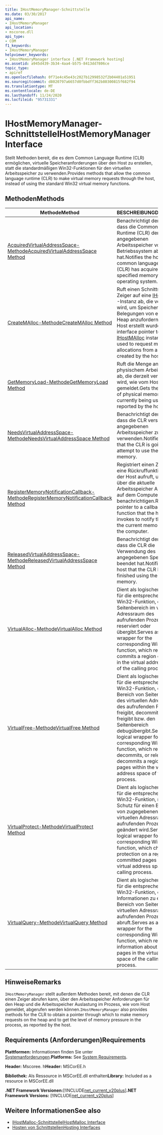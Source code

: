 ```yaml
---
title: IHostMemoryManager-Schnittstelle
ms.date: 03/30/2017
api_name:
- IHostMemoryManager
api_location:
- mscoree.dll
api_type:
- COM
f1_keywords:
- IHostMemoryManager
helpviewer_keywords:
- IHostMemoryManager interface [.NET Framework hosting]
ms.assetid: a945d439-3b34-4aa4-b575-8413dd7806ce
topic_type:
- apiref
ms.openlocfilehash: 0f71e4c45e43c2027b12998532f2b04401a51951
ms.sourcegitcommit: d8020797a6657d0fbbdff362b80300815f682f94
ms.translationtype: MT
ms.contentlocale: de-DE
ms.lasthandoff: 11/24/2020
ms.locfileid: "95731331"
---
```

# <a name="ihostmemorymanager-interface"></a><span data-ttu-id="137f7-102">IHostMemoryManager-Schnittstelle</span><span class="sxs-lookup"><span data-stu-id="137f7-102">IHostMemoryManager Interface</span></span>

<span data-ttu-id="137f7-103">Stellt Methoden bereit, die es dem Common Language Runtime (CLR) ermöglichen, virtuelle Speicheranforderungen über den Host zu erstellen, statt die standardmäßigen Win32-Funktionen für den virtuellen Arbeitsspeicher zu verwenden.</span><span class="sxs-lookup"><span data-stu-id="137f7-103">Provides methods that allow the common language runtime (CLR) to make virtual memory requests through the host, instead of using the standard Win32 virtual memory functions.</span></span>  
  
## <a name="methods"></a><span data-ttu-id="137f7-104">Methoden</span><span class="sxs-lookup"><span data-stu-id="137f7-104">Methods</span></span>  
  
|<span data-ttu-id="137f7-105">Methode</span><span class="sxs-lookup"><span data-stu-id="137f7-105">Method</span></span>|<span data-ttu-id="137f7-106">BESCHREIBUNG</span><span class="sxs-lookup"><span data-stu-id="137f7-106">Description</span></span>|  
|------------|-----------------|  
|[<span data-ttu-id="137f7-107">AcquiredVirtualAddressSpace-Methode</span><span class="sxs-lookup"><span data-stu-id="137f7-107">AcquiredVirtualAddressSpace Method</span></span>](ihostmemorymanager-acquiredvirtualaddressspace-method.md)|<span data-ttu-id="137f7-108">Benachrichtigt den Host, dass die Common Language Runtime (CLR) den angegebenen Arbeitsspeicher vom Betriebssystem abgerufen hat.</span><span class="sxs-lookup"><span data-stu-id="137f7-108">Notifies the host that the common language runtime (CLR) has acquired the specified memory from the operating system.</span></span>|  
|[<span data-ttu-id="137f7-109">CreateMAlloc-Methode</span><span class="sxs-lookup"><span data-stu-id="137f7-109">CreateMAlloc Method</span></span>](ihostmemorymanager-createmalloc-method.md)|<span data-ttu-id="137f7-110">Ruft einen Schnittstellen Zeiger auf eine [IHostMAlloc](ihostmalloc-interface.md) -Instanz ab, die verwendet wird, um Speicher Belegungen von einem Heap anzufordern, der vom Host erstellt wurde.</span><span class="sxs-lookup"><span data-stu-id="137f7-110">Gets an interface pointer to an [IHostMAlloc](ihostmalloc-interface.md) instance that is used to request memory allocations from a heap created by the host.</span></span>|  
|[<span data-ttu-id="137f7-111">GetMemoryLoad-Methode</span><span class="sxs-lookup"><span data-stu-id="137f7-111">GetMemoryLoad Method</span></span>](ihostmemorymanager-getmemoryload-method.md)|<span data-ttu-id="137f7-112">Ruft die Menge an physischem Arbeitsspeicher ab, die derzeit verwendet wird, wie vom Host gemeldet.</span><span class="sxs-lookup"><span data-stu-id="137f7-112">Gets the amount of physical memory that is currently being used, as reported by the host.</span></span>|  
|[<span data-ttu-id="137f7-113">NeedsVirtualAddressSpace-Methode</span><span class="sxs-lookup"><span data-stu-id="137f7-113">NeedsVirtualAddressSpace Method</span></span>](ihostmemorymanager-needsvirtualaddressspace-method.md)|<span data-ttu-id="137f7-114">Benachrichtigt den Host, dass die CLR versucht, den angegebenen Arbeitsspeicher zu verwenden.</span><span class="sxs-lookup"><span data-stu-id="137f7-114">Notifies the host that the CLR is going to attempt to use the specified memory.</span></span>|  
|[<span data-ttu-id="137f7-115">RegisterMemoryNotificationCallback-Methode</span><span class="sxs-lookup"><span data-stu-id="137f7-115">RegisterMemoryNotificationCallback Method</span></span>](ihostmemorymanager-registermemorynotificationcallback-method.md)|<span data-ttu-id="137f7-116">Registriert einen Zeiger auf eine Rückruffunktion, die der Host aufruft, um die CLR über die aktuelle Arbeitsspeicher Auslastung auf dem Computer zu benachrichtigen.</span><span class="sxs-lookup"><span data-stu-id="137f7-116">Registers a pointer to a callback function that the host invokes to notify the CLR of the current memory load on the computer.</span></span>|  
|[<span data-ttu-id="137f7-117">ReleasedVirtualAddressSpace-Methode</span><span class="sxs-lookup"><span data-stu-id="137f7-117">ReleasedVirtualAddressSpace Method</span></span>](ihostmemorymanager-releasedvirtualaddressspace-method.md)|<span data-ttu-id="137f7-118">Benachrichtigt den Host, dass die CLR die Verwendung des angegebenen Speichers beendet hat.</span><span class="sxs-lookup"><span data-stu-id="137f7-118">Notifies the host that the CLR has finished using the specified memory.</span></span>|  
|[<span data-ttu-id="137f7-119">VirtualAlloc-Methode</span><span class="sxs-lookup"><span data-stu-id="137f7-119">VirtualAlloc Method</span></span>](ihostmemorymanager-virtualalloc-method.md)|<span data-ttu-id="137f7-120">Dient als logischer Wrapper für die entsprechende Win32-Funktion, die einen Seitenbereich im virtuellen Adressraum des aufrufenden Prozesses reserviert oder übergibt.</span><span class="sxs-lookup"><span data-stu-id="137f7-120">Serves as a logical wrapper for the corresponding Win32 function, which reserves or commits a region of pages in the virtual address space of the calling process.</span></span>|  
|[<span data-ttu-id="137f7-121">VirtualFree-Methode</span><span class="sxs-lookup"><span data-stu-id="137f7-121">VirtualFree Method</span></span>](ihostmemorymanager-virtualfree-method.md)|<span data-ttu-id="137f7-122">Dient als logischer Wrapper für die entsprechende Win32-Funktion, die einen Bereich von Seiten innerhalb des virtuellen Adressraums des aufrufenden Prozesses freigibt, decommittet oder freigibt bzw. den Seitenbereich debugübergibt.</span><span class="sxs-lookup"><span data-stu-id="137f7-122">Serves as a logical wrapper for the corresponding Win32 function, which releases, decommits, or releases and decommits a region of pages within the virtual address space of the calling process.</span></span>|  
|[<span data-ttu-id="137f7-123">VirtualProtect-Methode</span><span class="sxs-lookup"><span data-stu-id="137f7-123">VirtualProtect Method</span></span>](ihostmemorymanager-virtualprotect-method.md)|<span data-ttu-id="137f7-124">Dient als logischer Wrapper für die entsprechende Win32-Funktion, mit der der Schutz für einen Bereich von zugegebenen Seiten im virtuellen Adressraum des aufrufenden Prozesses geändert wird.</span><span class="sxs-lookup"><span data-stu-id="137f7-124">Serves as a logical wrapper for the corresponding Win32 function, which changes the protection on a region of committed pages in the virtual address space of the calling process.</span></span>|  
|[<span data-ttu-id="137f7-125">VirtualQuery-Methode</span><span class="sxs-lookup"><span data-stu-id="137f7-125">VirtualQuery Method</span></span>](ihostmemorymanager-virtualquery-method.md)|<span data-ttu-id="137f7-126">Dient als logischer Wrapper für die entsprechende Win32-Funktion, die Informationen zu einem Bereich von Seiten im virtuellen Adressraum des aufrufenden Prozesses abruft.</span><span class="sxs-lookup"><span data-stu-id="137f7-126">Serves as a logical wrapper for the corresponding Win32 function, which retrieves information about a range of pages in the virtual address space of the calling process.</span></span>|  
  
## <a name="remarks"></a><span data-ttu-id="137f7-127">Hinweise</span><span class="sxs-lookup"><span data-stu-id="137f7-127">Remarks</span></span>  

 <span data-ttu-id="137f7-128">`IHostMemoryManager` stellt außerdem Methoden bereit, mit denen die CLR einen Zeiger abrufen kann, über den Arbeitsspeicher Anforderungen für den Heap und die Arbeitsspeicher Auslastung im Prozess, wie vom Host gemeldet, abgerufen werden können.</span><span class="sxs-lookup"><span data-stu-id="137f7-128">`IHostMemoryManager` also provides methods for the CLR to obtain a pointer through which to make memory requests on the heap and to get the level of memory pressure in the process, as reported by the host.</span></span>  
  
## <a name="requirements"></a><span data-ttu-id="137f7-129">Requirements (Anforderungen)</span><span class="sxs-lookup"><span data-stu-id="137f7-129">Requirements</span></span>  

 <span data-ttu-id="137f7-130">**Plattformen:** Informationen finden Sie unter [Systemanforderungen](../../get-started/system-requirements.md).</span><span class="sxs-lookup"><span data-stu-id="137f7-130">**Platforms:** See [System Requirements](../../get-started/system-requirements.md).</span></span>  
  
 <span data-ttu-id="137f7-131">**Header:** Mscoree. h</span><span class="sxs-lookup"><span data-stu-id="137f7-131">**Header:** MSCorEE.h</span></span>  
  
 <span data-ttu-id="137f7-132">**Bibliothek:** Als Ressource in MSCorEE.dll enthalten</span><span class="sxs-lookup"><span data-stu-id="137f7-132">**Library:** Included as a resource in MSCorEE.dll</span></span>  
  
 <span data-ttu-id="137f7-133">**.NET Framework Versionen:**[!INCLUDE[net_current_v20plus](../../../../includes/net-current-v20plus-md.md)]</span><span class="sxs-lookup"><span data-stu-id="137f7-133">**.NET Framework Versions:** [!INCLUDE[net_current_v20plus](../../../../includes/net-current-v20plus-md.md)]</span></span>  
  
## <a name="see-also"></a><span data-ttu-id="137f7-134">Weitere Informationen</span><span class="sxs-lookup"><span data-stu-id="137f7-134">See also</span></span>

- [<span data-ttu-id="137f7-135">IHostMalloc-Schnittstelle</span><span class="sxs-lookup"><span data-stu-id="137f7-135">IHostMalloc Interface</span></span>](ihostmalloc-interface.md)
- [<span data-ttu-id="137f7-136">Hosten von Schnittstellen</span><span class="sxs-lookup"><span data-stu-id="137f7-136">Hosting Interfaces</span></span>](hosting-interfaces.md)

